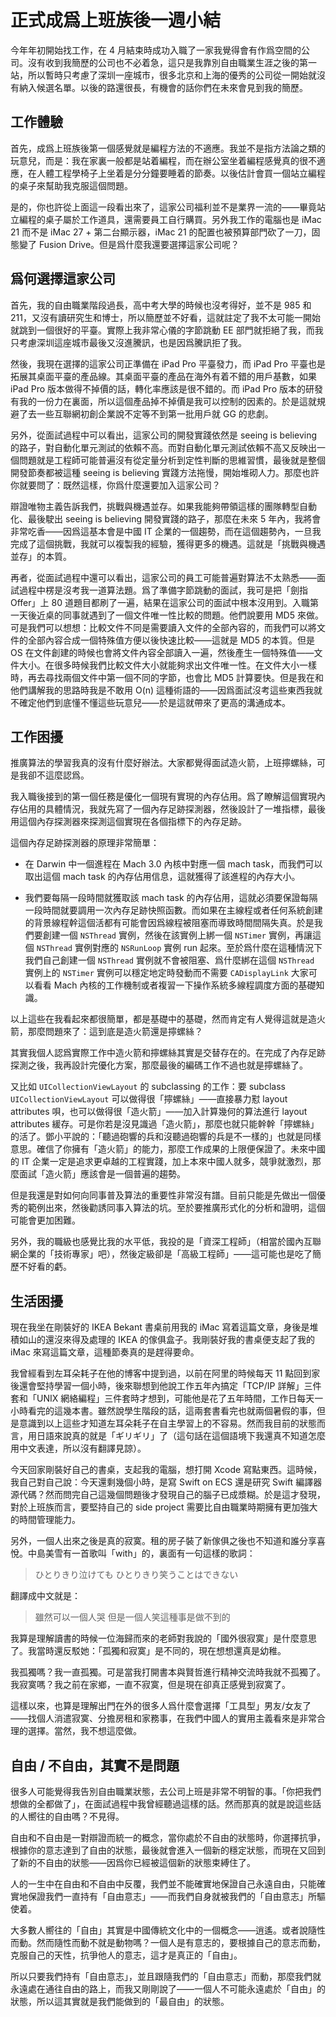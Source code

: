 # 正式成爲上班族後一週小結

今年年初開始找工作，在 4 月結束時成功入職了一家我覺得會有作爲空間的公司。沒有收到我簡歷的公司也不必着急，這只是我靠別自由職業生涯之後的第一站，所以暫時只考慮了深圳一座城市，很多北京和上海的優秀的公司從一開始就沒有納入候選名單。以後的路還很長，有機會的話你們在未來會見到我的簡歷。

## 工作體驗
首先，成爲上班族後第一個感覺就是編程方法的不適應。我並不是指方法論之類的玩意兒，而是：我在家裏一般都是站着編程，而在辦公室坐着編程感覺真的很不適應，在人體工程學椅子上坐着是分分鐘要睡着的節奏。以後估計會買一個站立編程的桌子來幫助我克服這個問題。

是的，你也許從上面這一段看出來了，這家公司福利並不是業界一流的——畢竟站立編程的桌子屬於工作道具，還需要員工自行購買。另外我工作的電腦也是 iMac 21 而不是 iMac 27 + 第二台顯示器，iMac 21 的配置也被預算部門砍了一刀，固態變了 Fusion Drive。但是爲什麼我還要選擇這家公司呢？

## 爲何選擇這家公司

首先，我的自由職業階段過長，高中考大學的時候也沒考得好，並不是 985 和 211，又沒有讀研究生和博士，所以簡歷並不好看，這就註定了我不太可能一開始就跳到一個很好的平臺。實際上我非常心儀的字節跳動 EE 部門就拒絕了我，而我只考慮深圳這座城市最後又沒進騰訊，也是因爲騰訊拒了我。

然後，我現在選擇的這家公司正準備在 iPad Pro 平臺發力，而 iPad Pro 平臺也是拓展其桌面平臺的產品線。其桌面平臺的產品在海外有着不錯的用戶基數，如果 iPad Pro 版本做得不掉價的話，轉化率應該是很不錯的。而 iPad Pro 版本的研發有我的一份力在裏面，所以這個產品掉不掉價是我可以控制的因素的。於是這就規避了去一些互聯網初創企業說不定等不到第一批用戶就 GG 的悲劇。

另外，從面試過程中可以看出，這家公司的開發實踐依然是 seeing is believing 的路子，對自動化單元測試的依賴不高。而對自動化單元測試依賴不高又反映出一個問題就是工程師可能普遍沒有從定量分析到定性判斷的思維習慣，最後就是整個開發節奏都被這種 seeing is believing 實踐方法拖慢，開始堆砌人力。那麼也許你就要問了：既然這樣，你爲什麼還要加入這家公司？

辯證唯物主義告訴我們，挑戰與機遇並存。如果我能夠帶領這樣的團隊轉型自動化、最後駛出 seeing is believing 開發實踐的路子，那麼在未來 5 年內，我將會非常吃香——因爲這基本會是中國 IT 企業的一個趨勢，而在這個趨勢內，一旦我完成了這個挑戰，我就可以複製我的經驗，獲得更多的機遇。這就是「挑戰與機遇並存」的本質。

再者，從面試過程中還可以看出，這家公司的員工可能普遍對算法不太熟悉——面試過程中楞是沒考我一道算法題。爲了準備字節跳動的面試，我可是把「劍指 Offer」上 80 道題目都刷了一遍，結果在這家公司的面試中根本沒用到。入職第一天後近桌的同事就遇到了一個文件唯一性比較的問題。他們說要用 MD5 來做。可是我們可以想想：比較文件不同是需要讀入文件的全部內容的，而我們可以將文件的全部內容合成一個特殊值方便以後快速比較——這就是 MD5 的本質。但是 OS 在文件創建的時候也會將文件內容全部讀入一遍，然後產生一個特殊值——文件大小。在很多時候我們比較文件大小就能夠求出文件唯一性。在文件大小一樣時，再去尋找兩個文件中第一個不同的字節，也會比 MD5 計算要快。但是我在和他們講解我的思路時我是不敢用 O(n) 這種術語的——因爲面試沒考這些東西我就不確定他們到底懂不懂這些玩意兒——於是這就帶來了更高的溝通成本。

## 工作困擾

推廣算法的學習我真的沒有什麼好辦法。大家都覺得面試造火箭，上班擰螺絲，可是我卻不這麼認爲。

我入職後接到的第一個任務是優化一個現有實現的內存佔用。爲了瞭解這個實現內存佔用的具體情況，我就先寫了一個內存足跡探測器，然後設計了一堆指標，最後用這個內存探測器來探測這個實現在各個指標下的內存足跡。

這個內存足跡探測器的原理非常簡單：

- 在 Darwin 中一個進程在 Mach 3.0 內核中對應一個 mach task，而我們可以取出這個 mach task 的內存佔用信息，這就獲得了該進程的內存大小。

- 我們要每隔一段時間就獲取該 mach task 的內存佔用，這就必須要保證每隔一段時間就要調用一次內存足跡快照函數。而如果在主線程或者任何系統創建的背景線程幹這個活都有可能會因爲線程被阻塞而導致時間間隔失真。於是我們要創建一個 `NSThread` 實例，然後在該實例上綁一個 `NSTimer` 實例，再讓這個 `NSThread` 實例對應的 `NSRunLoop` 實例 run 起來。至於爲什麼在這種情況下我們自己創建一個 `NSThread` 實例就不會被阻塞、爲什麼綁在這個 `NSThread` 實例上的 `NSTimer` 實例可以穩定地定時發動而不需要 `CADisplayLink` 大家可以看看 Mach 內核的工作機制或者複習一下操作系統多線程調度方面的基礎知識。

以上這些在我看起來都很簡單，都是基礎中的基礎，然而肯定有人覺得這就是造火箭，那麼問題來了：這到底是造火箭還是擰螺絲？

其實我個人認爲實際工作中造火箭和擰螺絲其實是交替存在的。在完成了內存足跡探測之後，我再設計完優化方案，那麼最後的編碼工作不過也就是擰螺絲了。

又比如 `UICollectionViewLayout` 的 subclassing 的工作：要 subclass `UICollectionViewLayout` 可以做得很「擰螺絲」——直接暴力懟 layout attributes 唄，也可以做得很「造火箭」——加入計算幾何的算法進行 layout attributes 緩存。可是你若是沒見識過「造火箭」，那麼也就只能幹幹「擰螺絲」的活了。鄧小平說的：「聽過砲響的兵和沒聽過砲響的兵是不一樣的」也就是同樣意思。確信了你擁有「造火箭」的能力，那麼工作成果的上限便保證了。未來中國的 IT 企業一定是追求更卓越的工程實踐，加上本來中國人就多，競爭就激烈，那麼面試「造火箭」應該會是一個普遍的趨勢。

但是我還是對如何向同事普及算法的重要性非常沒有譜。目前只能是先做出一個優秀的範例出來，然後勸誘同事入算法的坑。至於要推廣形式化的分析和證明，這個可能會更加困難。

另外，我的職級也感覺比我的水平低，我投的是「資深工程師」（相當於國內互聯網企業的「技術專家」吧），然後定級卻是「高級工程師」——這可能也是吃了簡歷不好看的虧。

## 生活困擾

現在我坐在剛裝好的 IKEA Bekant 書桌前用我的 iMac 寫着這篇文章，身後是堆積如山的還沒來得及處理的 IKEA 的傢俱盒子。我剛裝好我的書桌便支起了我的 iMac 來寫這篇文章，這種節奏真的是趕得要命。

我曾經看到左耳朵耗子在他的博客中提到過，以前在阿里的時候每天 11 點回到家後還會堅持學習一個小時，後來聯想到他說工作五年內搞定「TCP/IP 詳解」三件套和「UNIX 網絡編程」三件套時才想到，可能他是花了五年時間，工作日每天一小時看完的這幾本書。雖然說學生階段的話，這兩套書看完也就兩個暑假的事，但是意識到以上這些才知道左耳朵耗子在自主學習上的不容易。然而我目前的狀態而言，用日語來說真的就是「ギリギリ」了（這句話在這個語境下我還真不知道怎麼用中文表達，所以沒有翻譯見諒）。

今天回家剛裝好自己的書桌，支起我的電腦，想打開 Xcode 寫點東西。這時候，我自己對自己說：今天還剩幾個小時，是寫 Swift on ECS 還是研究 Swift 編譯器源代碼？然而問完自己這幾個問題後才發現自己的腦子已成漿糊。於是這才發現，對於上班族而言，要堅持自己的 side project 需要比自由職業時期擁有更加強大的時間管理能力。

另外，一個人出來之後是真的寂寞。租的房子裝了新傢俱之後也不知道和誰分享喜悅。中島美雪有一首歌叫「with」的，裏面有一句這樣的歌詞：

> ひとりきり泣けても
> ひとりきり笑うことはできない

翻譯成中文就是：

> 雖然可以一個人哭
> 但是一個人笑這種事是做不到的

我算是理解讀書的時候一位海歸而來的老師對我說的「國外很寂寞」是什麼意思了。我當時還反駁她：「孤獨和寂寞」是不同的，現在想想還真是幼稚。

我孤獨嗎？我一直孤獨。可是當我打開書本與賢哲進行精神交流時我就不孤獨了。我寂寞嗎？我之前在家鄉，一直不寂寞，但是現在卻真正感覺到寂寞了。

這樣以來，也算是理解出門在外的很多人爲什麼會選擇「工具型」男友/女友了——找個人消遣寂寞、分擔房租和家務事，在我們中國人的實用主義看來是非常合理的選擇。當然，我不想這麼做。

## 自由 / 不自由，其實不是問題

很多人可能覺得我告別自由職業狀態，去公司上班是非常不明智的事。「你把我們想做的全都做了」，在面試過程中我曾經聽過這樣的話。然而那真的就是說這些話的人嚮往的自由嗎？不見得。

自由和不自由是一對辯證而統一的概念，當你處於不自由的狀態時，你選擇抗爭，根據你的意志達到了自由的狀態，最後就會進入一個新的穩定狀態，而現在又回到了新的不自由的狀態——因爲你已經被這個新的狀態束縛住了。

人的一生中在自由和不自由中反覆，我們並不能確實地保證自己永遠自由，只能確實地保證我們一直持有「自由意志」——而我們自身就被我們的「自由意志」所驅使着。

大多數人嚮往的「自由」其實是中國傳統文化中的一個概念——逍遙。或者說隨性而動。然而隨性而動不就是動物嗎？一個人是有意志的，要根據自己的意志而動，克服自己的天性，抗爭他人的意志，這才是真正的「自由」。

所以只要我們持有「自由意志」，並且跟隨我們的「自由意志」而動，那麼我們就永遠處在通往自由的路上，而我又剛剛說了——一個人不可能永遠處於「自由」的狀態，所以這其實就是我們能做到的「最自由」的狀態。